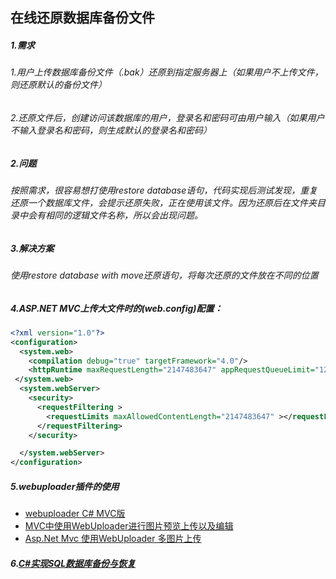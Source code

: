 ﻿## 在线还原数据库备份文件

##### 1.需求
###### 1.用户上传数据库备份文件（.bak）还原到指定服务器上（如果用户不上传文件，则还原默认的备份文件）
###### 2.还原文件后，创建访问该数据库的用户，登录名和密码可由用户输入（如果用户不输入登录名和密码，则生成默认的登录名和密码）

##### 2.问题
######  按照需求，很容易想打使用restore database语句，代码实现后测试发现，重复还原一个数据库文件，会提示还原失败，正在使用该文件。因为还原后在文件夹目录中会有相同的逻辑文件名称，所以会出现问题。

##### 3.解决方案
###### 使用restore database with move还原语句，将每次还原的文件放在不同的位置

##### 4.ASP.NET MVC上传大文件时的(web.config)配置：
```xml
<?xml version="1.0"?>
<configuration>
  <system.web>
    <compilation debug="true" targetFramework="4.0"/>
    <httpRuntime maxRequestLength="2147483647" appRequestQueueLimit="1200" executionTimeout="1200"/>
 </system.web>
  <system.webServer>
    <security>
      <requestFiltering >
        <requestLimits maxAllowedContentLength="2147483647" ></requestLimits>
      </requestFiltering>
    </security>

  </system.webServer>
</configuration>
```
##### 5.webuploader插件的使用
* [webuploader C# MVC版](http://blog.sina.com.cn/s/blog_15442fd010102w44e.html)
* [MVC中使用WebUploader进行图片预览上传以及编辑](https://www.cnblogs.com/cemaster/p/5604253.html)
* [Asp.Net Mvc 使用WebUploader 多图片上传](https://www.cnblogs.com/ismars/p/4176912.html)

##### 6.[C#实现SQL数据库备份与恢复](https://blog.csdn.net/andrewniu/article/details/79466306)